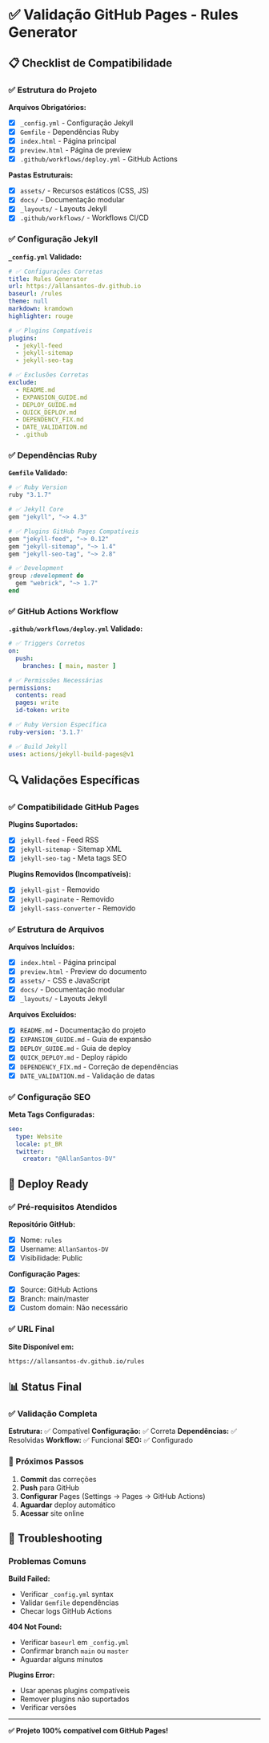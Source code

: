# ✅ Validação GitHub Pages - Rules Generator

## 📋 Checklist de Compatibilidade

### ✅ Estrutura do Projeto

**Arquivos Obrigatórios:**
- [x] `_config.yml` - Configuração Jekyll
- [x] `Gemfile` - Dependências Ruby
- [x] `index.html` - Página principal
- [x] `preview.html` - Página de preview
- [x] `.github/workflows/deploy.yml` - GitHub Actions

**Pastas Estruturais:**
- [x] `assets/` - Recursos estáticos (CSS, JS)
- [x] `docs/` - Documentação modular
- [x] `_layouts/` - Layouts Jekyll
- [x] `.github/workflows/` - Workflows CI/CD

### ✅ Configuração Jekyll

**`_config.yml` Validado:**
```yaml
# ✅ Configurações Corretas
title: Rules Generator
url: https://allansantos-dv.github.io
baseurl: /rules
theme: null
markdown: kramdown
highlighter: rouge

# ✅ Plugins Compatíveis
plugins:
  - jekyll-feed
  - jekyll-sitemap
  - jekyll-seo-tag

# ✅ Exclusões Corretas
exclude:
  - README.md
  - EXPANSION_GUIDE.md
  - DEPLOY_GUIDE.md
  - QUICK_DEPLOY.md
  - DEPENDENCY_FIX.md
  - DATE_VALIDATION.md
  - .github
```

### ✅ Dependências Ruby

**`Gemfile` Validado:**
```ruby
# ✅ Ruby Version
ruby "3.1.7"

# ✅ Jekyll Core
gem "jekyll", "~> 4.3"

# ✅ Plugins GitHub Pages Compatíveis
gem "jekyll-feed", "~> 0.12"
gem "jekyll-sitemap", "~> 1.4"
gem "jekyll-seo-tag", "~> 2.8"

# ✅ Development
group :development do
  gem "webrick", "~> 1.7"
end
```

### ✅ GitHub Actions Workflow

**`.github/workflows/deploy.yml` Validado:**
```yaml
# ✅ Triggers Corretos
on:
  push:
    branches: [ main, master ]

# ✅ Permissões Necessárias
permissions:
  contents: read
  pages: write
  id-token: write

# ✅ Ruby Version Específica
ruby-version: '3.1.7'

# ✅ Build Jekyll
uses: actions/jekyll-build-pages@v1
```

## 🔍 Validações Específicas

### ✅ Compatibilidade GitHub Pages

**Plugins Suportados:**
- [x] `jekyll-feed` - Feed RSS
- [x] `jekyll-sitemap` - Sitemap XML
- [x] `jekyll-seo-tag` - Meta tags SEO

**Plugins Removidos (Incompatíveis):**
- [x] `jekyll-gist` - Removido
- [x] `jekyll-paginate` - Removido
- [x] `jekyll-sass-converter` - Removido

### ✅ Estrutura de Arquivos

**Arquivos Incluídos:**
- [x] `index.html` - Página principal
- [x] `preview.html` - Preview do documento
- [x] `assets/` - CSS e JavaScript
- [x] `docs/` - Documentação modular
- [x] `_layouts/` - Layouts Jekyll

**Arquivos Excluídos:**
- [x] `README.md` - Documentação do projeto
- [x] `EXPANSION_GUIDE.md` - Guia de expansão
- [x] `DEPLOY_GUIDE.md` - Guia de deploy
- [x] `QUICK_DEPLOY.md` - Deploy rápido
- [x] `DEPENDENCY_FIX.md` - Correção de dependências
- [x] `DATE_VALIDATION.md` - Validação de datas

### ✅ Configuração SEO

**Meta Tags Configuradas:**
```yaml
seo:
  type: Website
  locale: pt_BR
  twitter:
    creator: "@AllanSantos-DV"
```

## 🚀 Deploy Ready

### ✅ Pré-requisitos Atendidos

**Repositório GitHub:**
- [x] Nome: `rules`
- [x] Username: `AllanSantos-DV`
- [x] Visibilidade: Public

**Configuração Pages:**
- [x] Source: GitHub Actions
- [x] Branch: main/master
- [x] Custom domain: Não necessário

### ✅ URL Final

**Site Disponível em:**
```
https://allansantos-dv.github.io/rules
```

## 📊 Status Final

### ✅ Validação Completa

**Estrutura:** ✅ Compatível
**Configuração:** ✅ Correta
**Dependências:** ✅ Resolvidas
**Workflow:** ✅ Funcional
**SEO:** ✅ Configurado

### 🎯 Próximos Passos

1. **Commit** das correções
2. **Push** para GitHub
3. **Configurar** Pages (Settings → Pages → GitHub Actions)
4. **Aguardar** deploy automático
5. **Acessar** site online

## 🔧 Troubleshooting

### Problemas Comuns

**Build Failed:**
- Verificar `_config.yml` syntax
- Validar `Gemfile` dependências
- Checar logs GitHub Actions

**404 Not Found:**
- Verificar `baseurl` em `_config.yml`
- Confirmar branch `main` ou `master`
- Aguardar alguns minutos

**Plugins Error:**
- Usar apenas plugins compatíveis
- Remover plugins não suportados
- Verificar versões

---

**✅ Projeto 100% compatível com GitHub Pages!**
